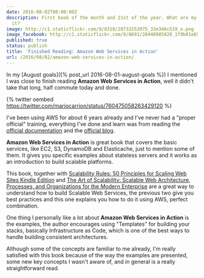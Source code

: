 ```yaml
---
date: 2016-08-02T00:00:00Z
description: First book of the month and 21st of the year. What are my thoughts about
  it?
image: http://c1.staticflickr.com/9/8318/28733252075_33e346c519_o.png
image_facebook: http://c1.staticflickr.com/9/8691/28448985820_1f9b01e65a_o.png
published: true
status: publish
title: 'Finished Reading: Amazon Web Services in Action'
url: /2016/08/02/amazon-web-services-in-action/
---
```


In my [August goals]({% post_url 2016-08-01-august-goals %}) I mentioned I was close to finish reading **Amazon Web Services in Action**, well it didn't take that long, half commute today and done.

{% twitter oembed https://twitter.com/mariocarrion/status/760475058263429120 %}

I've been using AWS for about 6 years already and I've never had a "proper official" training, everything I've done and learn was from reading the [official documentation](https://aws.amazon.com/documentation/) and the [official blog](https://aws.amazon.com/blogs/aws/). 

**Amazon Web Services in Action** is great book that covers the basic services, like EC2, S3, DynamoDB and Elasticache, just to mention some of them. It gives you specific examples about stateless servers and it works as an introduction to build scalable platforms.

This book, together with [Scalability Rules: 50 Principles for Scaling Web Sites Kindle Edition](https://smile.amazon.com/Scalability-Rules-Principles-Scaling-Sites-ebook/dp/B00503D1TY/) and [The Art of Scalability: Scalable Web Architecture, Processes, and Organizations for the Modern Enterprise](https://smile.amazon.com/Art-Scalability-Architecture-Organizations-Enterprise/dp/0134032802/) are a great way to understand how to build Scalable Web Services, the previous two give you best practices and this one explains you how to do it using AWS, perfect combination.

One thing I personally like a lot about **Amazon Web Services in Action** is the examples, the author encourages using "Templates" for building your stacks, basically Infrastructure as Code, which is one of the best ways to handle building consistent architectures.

Although some of the concepts are familiar to me already, I'm really satisfied with this book because of the way the examples are presented, some new key concepts I wasn't aware of, and in general is a really straightforward read.

